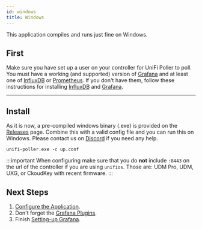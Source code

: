 ```yaml
---
id: windows
title: Windows
---
```


This application compiles and runs just fine on Windows.

## First

Make sure you have set up a user on your controller for UniFi Poller to poll. You must have
a working (and supported) version of [Grafana](../dependencies/grafana) and at
least one of [InfluxDB](../dependencies/influxDB) or [Prometheus](../dependencies/prometheus).
If you don't have them, follow these instructions for installing
[InfluxDB](../dependencies/influxdb) and [Grafana](../dependencies/grafana).

---

## Install

As it is now, a pre-compiled windows binary (.exe) is provided on the
[Releases](https://github.com/unifi-poller/unifi-poller/releases) page.
Combine this with a valid config file and you can run this on Windows.
Please contact us on [Discord](https://golift.io/discord) if you need any help.

```shell
unifi-poller.exe -c up.conf
```

:::important
When configuring make sure that you do **not** include `:8443` on the url of the controller
if you are using `unifios`. Those are: UDM Pro, UDM, UXG, or CkoudKey with recent firmware.
:::

## Next Steps

1. [Configure the Application](../install/configuration).
1. Don't forget the [Grafana Plugins](../dependencies/grafana#plugins).
1. Finish [Setting-up Grafana](../install/grafana).

